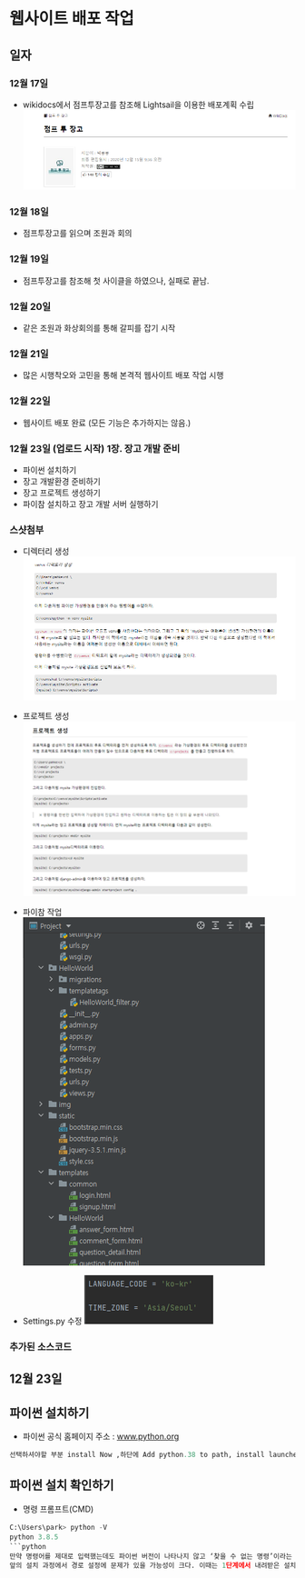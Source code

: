 # 웹사이트 배포 작업

## 일자

### 12월 17일
* wikidocs에서 점프투장고를 참조해 Lightsail을 이용한 배포계획 수립
![](/img/1217.png)
  
### 12월 18일
* 점프투장고를 읽으며 조원과 회의

### 12월 19일
* 점프투장고를 참조해 첫 사이클을 하였으나, 실패로 끝남.

### 12월 20일
* 같은 조원과 화상회의를 통해 갈피를 잡기 시작

### 12월 21일
* 많은 시행착오와 고민을 통해 본격적 웹사이트 배포 작업 시행

### 12월 22일
* 웹사이트 배포 완료 (모든 기능은 추가하지는 않음.)
### 12월 23일 (업로드 시작) 1장. 장고 개발 준비
- 파이썬 설치하기
- 장고 개발환경 준비하기
- 장고 프로젝트 생성하기
- 파이참 설치하고 장고 개발 서버 실행하기




### 스샷첨부

* 디렉터리 생성
![](/img/1221_1.png)
  
* 프로젝트 생성
![](/img/1221_2.png)

* 파이참 작업
![](/img/1221_3.png)
  
* Settings.py 수정 
![](/img/1221_4.png)
  
### 추가된 소스코드 
## 12월 23일
## 파이썬 설치하기
- 파이썬 공식 홈페이지 주소 : www.python.org
```python
선택하셔야할 부분 install Now ,하단에 Add python.38 to path, install launcher for all users
```
## 파이썬 설치 확인하기
- 명령 프롬프트(CMD)
```python
C:\Users\park> python -V
python 3.8.5
```python
만약 명령어를 제대로 입력했는데도 파이썬 버전이 나타나지 않고 ‘찾을 수 없는 명령’이라는 오류 메시지가 출력된다면 
앞의 설치 과정에서 경로 설정에 문제가 있을 가능성이 크다. 이때는 1단계에서 내려받은 설치 파일을 다시 실행해 <Uninstall>을 눌러 삭제한 후 2단계부터 다시 설치하자.
```